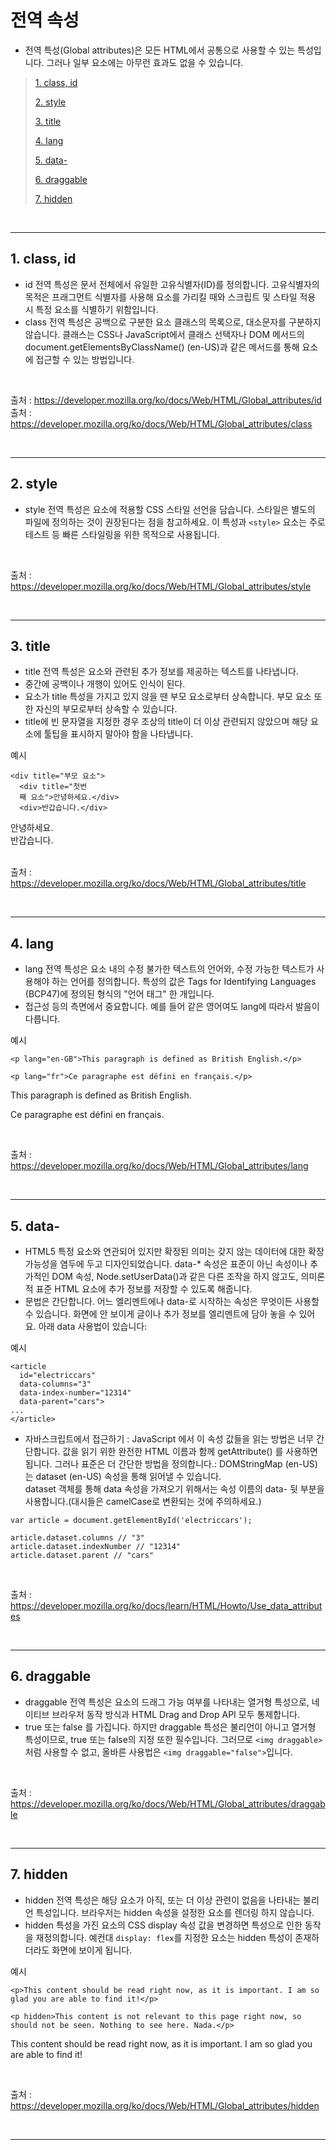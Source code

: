 # 전역 속성

- 전역 특성(Global attributes)은 모든 HTML에서 공통으로 사용할 수 있는 특성입니다. 그러나 일부 요소에는 아무런 효과도 없을 수 있습니다.

> [1. class, id](#1-class-id)
>
> [2. style](#2-style)
>
> [3. title](#3-title)
>
> [4. lang](#4-lang)
>
> [5. data-](#5-data)
>
> [6. draggable](#6-draggable)
>
> [7. hidden](#7-hidden)

<br><hr>

## 1. class, id

- id 전역 특성은 문서 전체에서 유일한 고유식별자(ID)를 정의합니다. 고유식별자의 목적은 프래그먼트 식별자를 사용해 요소를 가리킬 때와 스크립트 및 스타일 적용 시 특정 요소를 식별하기 위함입니다.
- class 전역 특성은 공백으로 구분한 요소 클래스의 목록으로, 대소문자를 구분하지 않습니다. 클래스는 CSS나 JavaScript에서 클래스 선택자나 DOM 메서드의 document.getElementsByClassName() (en-US)과 같은 메서드를 통해 요소에 접근할 수 있는 방법입니다.

<br>

출처 : https://developer.mozilla.org/ko/docs/Web/HTML/Global_attributes/id  
출처 : https://developer.mozilla.org/ko/docs/Web/HTML/Global_attributes/class

<br><hr>

## 2. style

- style 전역 특성은 요소에 적용할 CSS 스타일 선언을 담습니다. 스타일은 별도의 파일에 정의하는 것이 권장된다는 점을 참고하세요. 이 특성과 `<style>` 요소는 주로 테스트 등 빠른 스타일링을 위한 목적으로 사용됩니다.

<br>

출처 : https://developer.mozilla.org/ko/docs/Web/HTML/Global_attributes/style

<br><hr>

## 3. title

- title 전역 특성은 요소와 관련된 추가 정보를 제공하는 텍스트를 나타냅니다.
- 중간에 공백이나 개행이 있어도 인식이 된다.
- 요소가 title 특성을 가지고 있지 않을 땐 부모 요소로부터 상속합니다. 부모 요소 또한 자신의 부모로부터 상속할 수 있습니다.
- title에 빈 문자열을 지정한 경우 조상의 title이 더 이상 관련되지 않았으며 해당 요소에 툴팁을 표시하지 말아야 함을 나타냅니다.

예시

```
<div title="부모 요소">
  <div title="첫번
  째 요소">안녕하세요.</div>
  <div>반갑습니다.</div>
```

<div title="부모 요소">
  <div title="첫번
  째 요소">안녕하세요.</div>
  <div>반갑습니다.</div>

<br>

출처 : https://developer.mozilla.org/ko/docs/Web/HTML/Global_attributes/title

<br><hr>

## 4. lang

- lang 전역 특성은 요소 내의 수정 불가한 텍스트의 언어와, 수정 가능한 텍스트가 사용해야 하는 언어를 정의합니다. 특성의 값은 Tags for Identifying Languages (BCP47)에 정의된 형식의 "언어 태그" 한 개입니다.
- 접근성 등의 측면에서 중요합니다. 예를 들어 같은 영어여도 lang에 따라서 발음이 다릅니다.

예시

```
<p lang="en-GB">This paragraph is defined as British English.</p>

<p lang="fr">Ce paragraphe est défini en français.</p>
```

<p lang="en-GB">This paragraph is defined as British English.</p>

<p lang="fr">Ce paragraphe est défini en français.</p>

<br>

출처 : https://developer.mozilla.org/ko/docs/Web/HTML/Global_attributes/lang

<br><hr>

## 5. data-

- HTML5 특정 요소와 연관되어 있지만 확정된 의미는 갖지 않는 데이터에 대한 확장 가능성을 염두에 두고 디자인되었습니다. data-\* 속성은 표준이 아닌 속성이나 추가적인 DOM 속성, Node.setUserData()과 같은 다른 조작을 하지 않고도, 의미론적 표준 HTML 요소에 추가 정보를 저장할 수 있도록 해줍니다.
- 문법은 간단합니다. 어느 엘리멘트에나 data-로 시작하는 속성은 무엇이든 사용할 수 있습니다. 화면에 안 보이게 글이나 추가 정보를 엘리멘트에 담아 놓을 수 있어요. 아래 data 사용법이 있습니다:

예시

```
<article
  id="electriccars"
  data-columns="3"
  data-index-number="12314"
  data-parent="cars">
...
</article>
```

- 자바스크립트에서 접근하기 : JavaScript 에서 이 속성 값들을 읽는 방법은 너무 간단합니다. 값을 읽기 위한 완전한 HTML 이름과 함께 getAttribute() 를 사용하면 됩니다. 그러나 표준은 더 간단한 방법을 정의합니다.: DOMStringMap (en-US) 는 dataset (en-US) 속성을 통해 읽어낼 수 있습니다.  
  dataset 객체를 통해 data 속성을 가져오기 위해서는 속성 이름의 data- 뒷 부분을 사용합니다.(대시들은 camelCase로 변환되는 것에 주의하세요.)

```
var article = document.getElementById('electriccars');

article.dataset.columns // "3"
article.dataset.indexNumber // "12314"
article.dataset.parent // "cars"
```

<br>

출처 : https://developer.mozilla.org/ko/docs/learn/HTML/Howto/Use_data_attributes

<br><hr>

## 6. draggable

- draggable 전역 특성은 요소의 드래그 가능 여부를 나타내는 열거형 특성으로, 네이티브 브라우저 동작 방식과 HTML Drag and Drop API 모두 통제합니다.
- true 또는 false 를 가집니다. 하지만 draggable 특성은 불리언이 아니고 열거형 특성이므로, true 또는 false의 지정 또한 필수입니다. 그러므로 `<img draggable>`처럼 사용할 수 없고, 올바른 사용법은 `<img draggable="false">`입니다.

<br>

출처 : https://developer.mozilla.org/ko/docs/Web/HTML/Global_attributes/draggable

<br><hr>

## 7. hidden

- hidden 전역 특성은 해당 요소가 아직, 또는 더 이상 관련이 없음을 나타내는 불리언 특성입니다. 브라우저는 hidden 속성을 설정한 요소를 렌더링 하지 않습니다.
- hidden 특성을 가진 요소의 CSS display 속성 값을 변경하면 특성으로 인한 동작을 재정의합니다. 예컨대 `display: flex`를 지정한 요소는 hidden 특성이 존재하더라도 화면에 보이게 됩니다.

예시

```
<p>This content should be read right now, as it is important. I am so glad you are able to find it!</p>

<p hidden>This content is not relevant to this page right now, so should not be seen. Nothing to see here. Nada.</p>
```

<p>This content should be read right now, as it is important. I am so glad you are able to find it!</p>

<p hidden>This content is not relevant to this page right now, so should not be seen. Nothing to see here. Nada.</p>

<br>

출처 : https://developer.mozilla.org/ko/docs/Web/HTML/Global_attributes/hidden

<br><hr>
